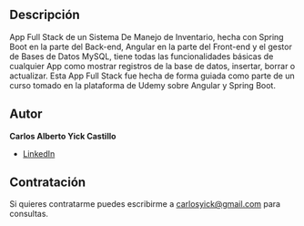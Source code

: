 ## Descripción ##

App Full Stack de un Sistema De Manejo de Inventario, hecha con Spring Boot en la parte del Back-end, Angular en la parte del Front-end y el gestor de Bases de Datos MySQL, tiene todas las 
funcionalidades básicas de cualquier App como mostrar registros de la base de datos, insertar, borrar o actualizar. Esta App Full Stack fue hecha de forma guiada como parte 
de un curso tomado en la plataforma de Udemy sobre Angular y Spring Boot. 

## Autor ##
**Carlos Alberto Yick Castillo**

* [LinkedIn](https://www.linkedin.com/in/carlosyick/)

## Contratación ##
Si quieres contratarme puedes escribirme a carlosyick@gmail.com para consultas.

